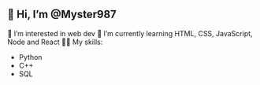 ## 👋 Hi, I’m @Myster987
👀 I’m interested in web dev
🌱 I’m currently learning HTML, CSS, JavaScript, Node and React
🐱‍👤 My skills:
  - Python
  - C++
  - SQL 
